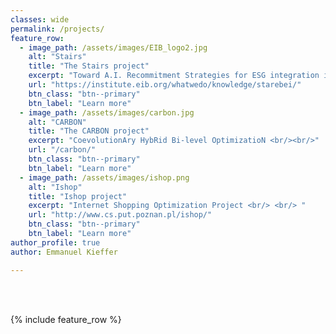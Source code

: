 ```yaml
---
classes: wide
permalink: /projects/
feature_row:
  - image_path: /assets/images/EIB_logo2.jpg
    alt: "Stairs"
    title: "The Stairs project"
    excerpt: "Toward A.I. Recommitment Strategies for ESG integration in Private Equity"
    url: "https://institute.eib.org/whatwedo/knowledge/starebei/"
    btn_class: "btn--primary"
    btn_label: "Learn more"      
  - image_path: /assets/images/carbon.jpg
    alt: "CARBON"
    title: "The CARBON project"
    excerpt: "CoevolutionAry HybRid Bi-level OptimizatioN <br/><br/>"
    url: "/carbon/"
    btn_class: "btn--primary"
    btn_label: "Learn more"
  - image_path: /assets/images/ishop.png
    alt: "Ishop"
    title: "Ishop project"
    excerpt: "Internet Shopping Optimization Project <br/> <br/> "
    url: "http://www.cs.put.poznan.pl/ishop/"
    btn_class: "btn--primary"
    btn_label: "Learn more"
author_profile: true
author: Emmanuel Kieffer

---
```


<br/>
<br/>

{% include feature_row %}
